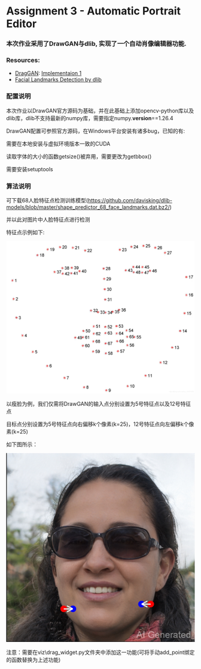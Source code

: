 # Assignment 3 - Automatic Portrait Editor

### 本次作业采用了DrawGAN与dlib, 实现了一个自动肖像编辑器功能.

### Resources:
- [DragGAN](https://vcai.mpi-inf.mpg.de/projects/DragGAN/): [Implementaion 1](https://github.com/XingangPan/DragGAN)
- [Facial Landmarks Detection by dlib](https://github.com/davisking/dlib)

### 配置说明
本次作业以DrawGAN官方源码为基础，并在此基础上添加opencv-python库以及dlib库，dlib不支持最新的numpy库，需要指定numpy.__version__==1.26.4

DrawGAN配置可参照官方源码，在Windows平台安装有诸多bug，已知的有:

需要在本地安装与虚拟环境版本一致的CUDA

读取字体的大小的函数getsize()被弃用，需要更改为getbbox()

需要安装setuptools

### 算法说明
可下载68人脸特征点检测训练模型(https://github.com/davisking/dlib-models/blob/master/shape_predictor_68_face_landmarks.dat.bz2/)

并以此对图片中人脸特征点进行检测

特征点示例如下:

<img src="pics/dlib.png" alt="alt text" width="800">

以瘦脸为例，我们仅需将DrawGAN的输入点分别设置为5号特征点以及12号特征点

目标点分别设置为5号特征点向右偏移k个像素(k=25)，12号特征点向左偏移k个像素(k=25)

如下图所示：

<img src="pics/00002.png" alt="alt text" width="800">

注意：需要在viz\drag_widget.py文件夹中添加这一功能(可将手动add_point绑定的函数替换为上述功能)
